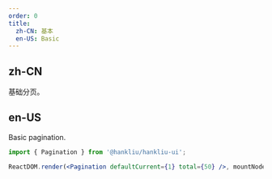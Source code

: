 ```yaml
---
order: 0
title:
  zh-CN: 基本
  en-US: Basic
---
```


## zh-CN

基础分页。

## en-US

Basic pagination.

```jsx
import { Pagination } from '@hankliu/hankliu-ui';

ReactDOM.render(<Pagination defaultCurrent={1} total={50} />, mountNode);
```
